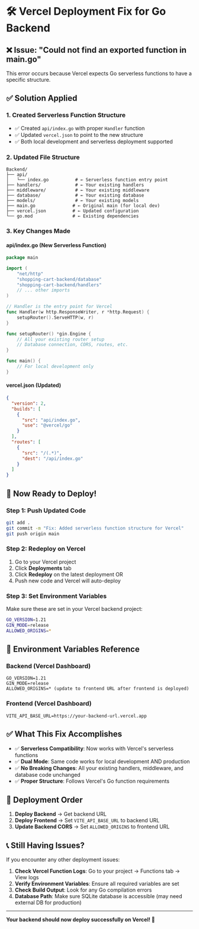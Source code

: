 # 🛠️ Vercel Deployment Fix for Go Backend

## ❌ Issue: "Could not find an exported function in main.go"

This error occurs because Vercel expects Go serverless functions to have a specific structure.

## ✅ Solution Applied

### 1. **Created Serverless Function Structure**
- ✅ Created `api/index.go` with proper `Handler` function
- ✅ Updated `vercel.json` to point to the new structure
- ✅ Both local development and serverless deployment supported

### 2. **Updated File Structure**
```
Backend/
├── api/
│   └── index.go          # ← Serverless function entry point
├── handlers/             # ← Your existing handlers
├── middleware/           # ← Your existing middleware  
├── database/             # ← Your existing database
├── models/               # ← Your existing models
├── main.go              # ← Original main (for local dev)
├── vercel.json          # ← Updated configuration
└── go.mod               # ← Existing dependencies
```

### 3. **Key Changes Made**

#### **api/index.go** (New Serverless Function)
```go
package main

import (
    "net/http"
    "shopping-cart-backend/database"
    "shopping-cart-backend/handlers"
    // ... other imports
)

// Handler is the entry point for Vercel
func Handler(w http.ResponseWriter, r *http.Request) {
    setupRouter().ServeHTTP(w, r)
}

func setupRouter() *gin.Engine {
    // All your existing router setup
    // Database connection, CORS, routes, etc.
}

func main() {
    // For local development only
}
```

#### **vercel.json** (Updated)
```json
{
  "version": 2,
  "builds": [
    {
      "src": "api/index.go",
      "use": "@vercel/go"
    }
  ],
  "routes": [
    {
      "src": "/(.*)",
      "dest": "/api/index.go"
    }
  ]
}
```

## 🚀 Now Ready to Deploy!

### **Step 1: Push Updated Code**
```bash
git add .
git commit -m "Fix: Added serverless function structure for Vercel"
git push origin main
```

### **Step 2: Redeploy on Vercel**
1. Go to your Vercel project
2. Click **Deployments** tab
3. Click **Redeploy** on the latest deployment
   OR
4. Push new code and Vercel will auto-deploy

### **Step 3: Set Environment Variables**
Make sure these are set in your Vercel backend project:

```bash
GO_VERSION=1.21
GIN_MODE=release
ALLOWED_ORIGINS=*
```

## 🔧 Environment Variables Reference

### **Backend (Vercel Dashboard)**
```
GO_VERSION=1.21
GIN_MODE=release  
ALLOWED_ORIGINS=* (update to frontend URL after frontend is deployed)
```

### **Frontend (Vercel Dashboard)**
```
VITE_API_BASE_URL=https://your-backend-url.vercel.app
```

## ✅ What This Fix Accomplishes

- ✅ **Serverless Compatibility**: Now works with Vercel's serverless functions
- ✅ **Dual Mode**: Same code works for local development AND production
- ✅ **No Breaking Changes**: All your existing handlers, middleware, and database code unchanged
- ✅ **Proper Structure**: Follows Vercel's Go function requirements

## 🎯 Deployment Order

1. **Deploy Backend** → Get backend URL
2. **Deploy Frontend** → Set `VITE_API_BASE_URL` to backend URL  
3. **Update Backend CORS** → Set `ALLOWED_ORIGINS` to frontend URL

## 📞 Still Having Issues?

If you encounter any other deployment issues:

1. **Check Vercel Function Logs**: Go to your project → Functions tab → View logs
2. **Verify Environment Variables**: Ensure all required variables are set
3. **Check Build Output**: Look for any Go compilation errors
4. **Database Path**: Make sure SQLite database is accessible (may need external DB for production)

---

**Your backend should now deploy successfully on Vercel! 🎉**
